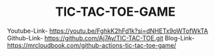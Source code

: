 <h1 align="center">TIC-TAC-TOE-GAME</h1>

Youtube-Link- https://youtu.be/FghkK2hFd1k?si=dNHETx9oWTofWkTA
Github-Link- https://github.com/Aj7Ay/TIC-TAC-TOE.git
Blog-Link- https://mrcloudbook.com/github-actions-tic-tac-toe-game/



